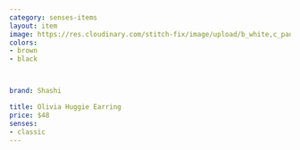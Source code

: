 ```yaml
---
category: senses-items
layout: item
image: https://res.cloudinary.com/stitch-fix/image/upload/b_white,c_pad,dpr_1.0,f_auto,h_150,q_auto,w_150/v1664910236/lbqexgnr5rb6qmwmz71w.jpg
colors: 
- brown
- black



brand: Shashi

title: Olivia Huggie Earring
price: $48
senses:
- classic
---
```




